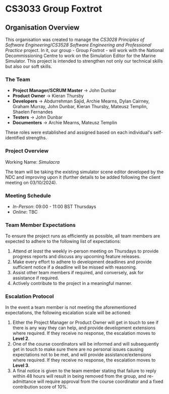 # CS3033 Group Foxtrot

## Organisation Overview
This organisation was created to manage the *CS3028 Principles of Software Engineering*/*CS3528 Software Engineering and Professional Practice* project. In it, our group - Group Foxtrot - will work with the National Decommissioning Centre to work on the Simulation Editor for the Marine Simulator. This project is intended to strengthen not only our technical skills but also our soft skills.

### The Team
- **Project Manager/SCRUM Master** -> John Dunbar
- **Product Owner** -> Kieran Thursby
- **Developers** -> Abdurrehman Sajid, Archie Mearns, Dylan Cairney, Graham Murray, John Dunbar, Kieran Thursby, Mateusz Templin, Shaelen Fernandes
- **Testers** -> John Dunbar
- **Documenters** -> Archie Mearns, Mateusz Templin

These roles were established and assigned based on each individual's self-identified strengths.

### Project Overview

Working Name: *Simulacra*

The team will be taking the existing simulator scene editor developed by the NDC and improving upon it (further details to be added following the client meeting on 03/10/2024).

### Meeting Schedule
- *In-Person*: 09:00 - 11:00 BST Thursdays
- *Online*: TBC

### Team Member Expectations
To ensure the project runs as efficiently as possible, all team members are expected to adhere to the following list of expectations:
1. Attend *at least* the weekly in-person meeting on Thursdays to provide progress reports and discuss any upcoming feature releases.
2. Make every effort to adhere to development deadlines and provide sufficient notice if a deadline will be missed with reasoning.
3. Assist other team members if required, and conversely, ask for assistance if required.
4. Actively contribute to the project in a meaningful manner.

### Escalation Protocol
In the event a team member is not meeting the aforementioned expectations, the following escalation scale will be actioned:
1. Either the Project Manager or Product Owner will get in touch to see if there is any way they can help, and provide development extensions where required. If they receive no response, the escalation moves to **Level 2**.
2. One of the course coordinators will be informed and will subsequently get in touch to make sure there are no personal issues causing expectations not to be met, and will provide assistance/extensions where required. If they receive no response, the escalation moves to **Level 3**.
3. A final notice is given to the team member stating that failure to reply within 48 hours will result in being removed from the group, and re-admittance will require approval from the course coordinator and a fixed contribution score of 10%.

